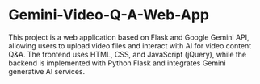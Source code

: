 # Gemini-Video-Q-A-Web-App
This project is a web application based on Flask and Google Gemini API, allowing users to upload video files and interact with AI for video content Q&amp;A.   The frontend uses HTML, CSS, and JavaScript (jQuery), while the backend is implemented with Python Flask and integrates Gemini generative AI services.
